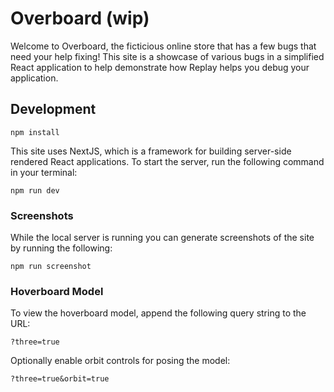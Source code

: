 # Overboard (wip)

Welcome to Overboard, the ficticious online store that has a few bugs that need your help fixing! This site is a showcase of various bugs in a simplified React application to help demonstrate how Replay helps you debug your application.

## Development

```
npm install
```

This site uses NextJS, which is a framework for building server-side rendered React applications. To start the server, run the following command in your terminal:

```
npm run dev
```

### Screenshots

While the local server is running you can generate screenshots of the site by running the following:

```
npm run screenshot
```

### Hoverboard Model

To view the hoverboard model, append the following query string to the URL:

```
?three=true
```

Optionally enable orbit controls for posing the model:

```
?three=true&orbit=true
```

